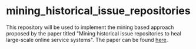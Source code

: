 # mining_historical_issue_repositories
This repository will be used to implement the mining based approach proposed by the paper titled "Mining historical issue repositories to heal large-scale online service systems". The paper can be found <a href="" target="_blank">here</a>.
